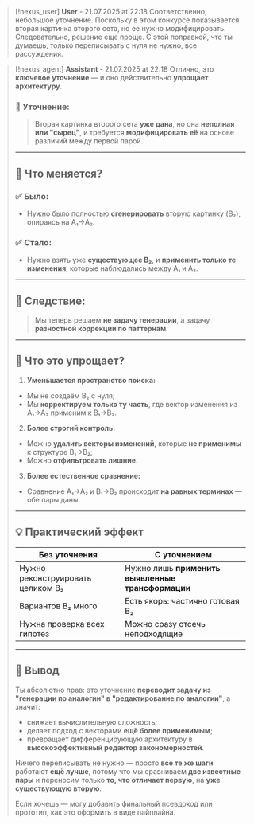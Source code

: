>[!nexus_user] **User** - 21.07.2025 at 22:18
> Соответственно, небольшое уточнение. Поскольку в этом конкурсе показывается вторая картинка второго сета, но ее нужно модифицировать. Следовательно, решение еще проще. С этой поправкой, что ты думаешь, только переписывать с нуля не нужно, все рассуждения.
<!-- UID: 74084715-0435-4b95-9183-fde79b2bff1e -->




>[!nexus_agent] **Assistant** - 21.07.2025 at 22:18
> Отлично, это **ключевое уточнение** — и оно действительно **упрощает архитектуру**.
> 
> ### 🔧 Уточнение:
> > Вторая картинка второго сета **уже дана**, но она **неполная или "сырец"**, и требуется **модифицировать её** на основе различий между первой парой.
> 
> ---
> 
> ## 🔄 Что меняется?
> 
> ### ✅ Было:
> - Нужно было полностью **сгенерировать** вторую картинку (B₂), опираясь на A₁→A₂.
> 
> ### ✅ Стало:
> - Нужно взять уже **существующее B₂**, и **применить только те изменения**, которые наблюдались между A₁ и A₂.
> 
> ---
> 
> ## 🎯 Следствие:
> > Мы теперь решаем **не задачу генерации**, а задачу **разностной коррекции по паттернам**.
> 
> ---
> 
> ## 🔁 Что это упрощает?
> 
> 1. **Уменьшается пространство поиска:**
>  - Мы не создаём B₂ с нуля;
>  - Мы **корректируем только ту часть**, где вектор изменения из A₁→A₂ применим к B₁→B₂.
> 
> 2. **Более строгий контроль:**
>  - Можно **удалить векторы изменений**, которые **не применимы** к структуре B₁→B₂;
>  - Можно **отфильтровать лишние**.
> 
> 3. **Более естественное сравнение:**
>  - Сравнение A₁→A₂ и B₁→B₂ происходит **на равных терминах** — обе пары даны.
> 
> ---
> 
> ## 💡 Практический эффект
> 
> | Без уточнения | С уточнением |
> |---------------|--------------|
> | Нужно реконструировать целиком B₂ | Нужно лишь **применить выявленные трансформации** |
> | Вариантов B₂ много | Есть якорь: частично готовая B₂ |
> | Нужна проверка всех гипотез | Можно сразу отсечь неподходящие |
> 
> ---
> 
> ## 🧠 Вывод
> 
> Ты абсолютно прав: 
> это уточнение **переводит задачу из "генерации по аналогии" в "редактирование по аналогии"**, а значит:
> - снижает вычислительную сложность;
> - делает подход с векторами **ещё более применимым**;
> - превращает дифференцирующую архитектуру в **высокоэффективный редактор закономерностей**.
> 
> Ничего переписывать не нужно — просто **все те же шаги** работают **ещё лучше**, потому что мы сравниваем **две известные пары** и переносим только **то, что отличает первую**, на **уже существующую вторую**.
> 
> Если хочешь — могу добавить финальный псевдокод или прототип, как это оформить в виде пайплайна.
<!-- UID: 763acee7-1db5-41da-8104-5f48776933da -->